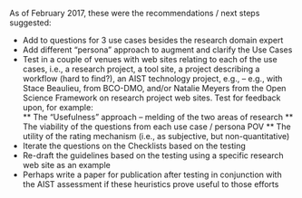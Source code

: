 As of February 2017, these were the recommendations / next steps suggested:  
*	Add to questions for 3 use cases besides the research domain expert
*	Add different “persona” approach to augment and clarify the Use Cases
*	Test in a couple of venues with web sites relating to each of the use cases, i.e., a research project, a tool site, a project describing a workflow (hard to find?), an AIST technology project, e.g., – e.g., with Stace Beaulieu, from BCO-DMO, and/or Natalie Meyers from the Open Science Framework  on research project web sites.  Test for feedback upon, for example:  
**	The “Usefulness” approach – melding of the two areas of research
**	The viability of the questions from each use case / persona POV
**	The utility of the rating mechanism (i.e., as subjective, but non-quantitative)
*	Iterate the questions on the Checklists based on the testing
*	Re-draft the guidelines based on the testing using a specific research web site as an example 
*	Perhaps write a paper for publication after testing in conjunction with the AIST assessment if these heuristics prove useful to those efforts
